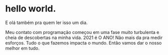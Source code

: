 # hello world.
 
 E olá também pra quem ler isso um dia.
 
Meu contato com programação começou em uma fase muito turbulenta e cheia de descobertas na minha vida.
 2021 é O ANO!
 Não mais da pra medir esforços.
 Tudo o que fazemos impacta o mundo.
 Então vamos dar o nosso melhor em tudo.
